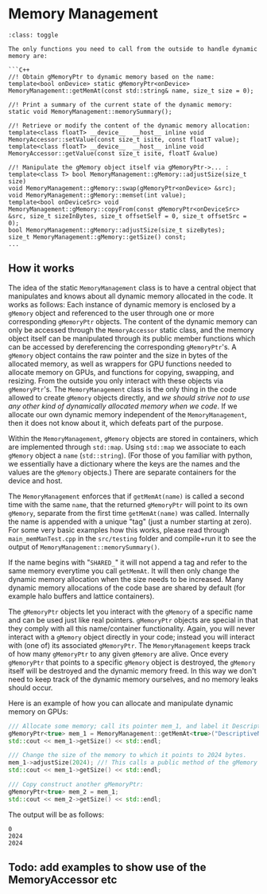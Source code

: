 # Memory Management

 ```{admonition} TL;DR:
 :class: toggle

The only functions you need to call from the outside to handle dynamic memory are:

```C++
//! Obtain gMemoryPtr to dynamic memory based on the name:
template<bool onDevice> static gMemoryPtr<onDevice> MemoryManagement::getMemAt(const std::string& name, size_t size = 0);

//! Print a summary of the current state of the dynamic memory:
static void MemoryManagement::memorySummary();

//! Retrieve or modify the content of the dynamic memory allocation:
template<class floatT> __device__  __host__ inline void MemoryAccessor::setValue(const size_t isite, const floatT value);
template<class floatT> __device__  __host__ inline void MemoryAccessor::getValue(const size_t isite, floatT &value)

//! Manipulate the gMemory object itself via gMemoryPtr->... :
template<class T> bool MemoryManagement::gMemory::adjustSize(size_t size)
void MemoryManagement::gMemory::swap(gMemoryPtr<onDevice> &src);
void MemoryManagement::gMemory::memset(int value);
template<bool onDeviceSrc> void MemoryManagement::gMemory::copyFrom(const gMemoryPtr<onDeviceSrc> &src, size_t sizeInBytes, size_t offsetSelf = 0, size_t offsetSrc = 0);
bool MemoryManagement::gMemory::adjustSize(size_t sizeBytes);
size_t MemoryManagement::gMemory::getSize() const;
...
```


## How it works

The idea of the static `MemoryManagement` class is to have a central object that manipulates and knows about all dynamic memory allocated in the code. It works as follows: Each instance of dynamic memory is enclosed by a `gMemory` object and referenced to the user through one or more corresponding `gMemoryPtr` objects. The content of the dynamic memory can only be accessed through the `MemoryAccessor` static class, and the memory object itself can be manipulated through its public member functions which can be accessed by dereferencing the corresponding `gMemoryPtr`'s.
A `gMemory` object contains the raw pointer and the size in bytes of the allocated memory, as well as wrappers for GPU functions needed to allocate memory on GPUs, and functions for copying, swapping, and resizing. From the outside you only interact with these objects via `gMemoryPtr`'s. The `MemoryManagement` class is the only thing in the code allowed to create `gMemory` objects directly, and _we should strive not to use any other kind of dynamically allocated memory when we code_. If we allocate our own dynamic memory independent of the `MemoryManagement`, then it does not know about it, which defeats part of the purpose.

Within the `MemoryManagement`, `gMemory` objects are stored in containers, which are implemented through `std::map`. Using `std::map` we associate to each `gMemory` object a  `name` (`std::string`). (For those of you familiar with python, we essentially have a dictionary where the keys are the names and the values are the `gMemory` objects.) There are separate containers for the device and host.

The `MemoryManagement` enforces that if `getMemAt(name)` is called a second time with the same `name`, that the returned `gMemoryPtr` will point to its own `gMemory`, separate from the first time `getMemAt(name)` was called. Internally the name is appended with a unique "tag" (just a number starting at zero). For some very basic examples how this works, please read through `main_memManTest.cpp` in the `src/testing` folder and compile+run it to see the output of `MemoryManagement::memorySummary()`. 

If the name begins with "`SHARED_`" it will not append a tag and refer to the same memory everytime you call `getMemAt`. It will then only change the dynamic memory allocation when the size needs to be increased. Many dynamic memory allocations of the code base are shared by default (for example halo buffers and lattice containers). 

The `gMemoryPtr` objects let you interact with the `gMemory` of a specific name and can be used just like real pointers. `gMemoryPtr` objects are special in that they comply with all this name/container functionality. Again, you will never interact with a `gMemory` object directly in your code; instead you will interact with (one of) its associated `gMemoryPtr`. The `MemoryManagement` keeps track of how many `gMemoryPtr` to any given `gMemory` are alive. Once every `gMemoryPtr` that points to a specific `gMemory` object is destroyed, the `gMemory` itself will be destroyed and the dynamic memory freed. In this way we don't need to keep track of the dynamic memory ourselves, and no memory leaks should occur. 

Here is an example of how you can allocate and manipulate dynamic memory on GPUs: 

```C++
/// Allocate some memory; call its pointer mem_1, and label it DescriptiveName
gMemoryPtr<true> mem_1 = MemoryManagement::getMemAt<true>("DescriptiveName");
std::cout << mem_1->getSize() << std::endl;

/// Change the size of the memory to which it points to 2024 bytes.
mem_1->adjustSize(2024); //! This calls a public method of the gMemory object
std::cout << mem_1->getSize() << std::endl;

/// Copy construct another gMemoryPtr:
gMemoryPtr<true> mem_2 = mem_1;
std::cout << mem_2->getSize() << std::endl;
```
The output will be as follows:
```
0
2024
2024
```


## Todo: add examples to show use of the MemoryAccessor etc
